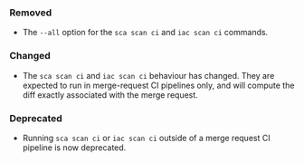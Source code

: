 <!--
A new scriv changelog fragment.

Uncomment the section that is right (remove the HTML comment wrapper).
-->

### Removed

- The `--all` option for the `sca scan ci` and `iac scan ci` commands.

<!--
### Added

- A bullet item for the Added category.

-->

### Changed

- The `sca scan ci` and `iac scan ci` behaviour has changed. They are expected to run in merge-request CI pipelines only, and will compute the diff exactly associated with the merge request.

### Deprecated

- Running `sca scan ci` or `iac scan ci` outside of a merge request CI pipeline is now deprecated.

<!--
### Fixed

- A bullet item for the Fixed category.

-->
<!--
### Security

- A bullet item for the Security category.

-->
